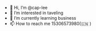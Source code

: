 - 👋 Hi, I’m @cap-lee
- 👀 I’m interested in taveling
- 🌱 I’m currently learning business 
- 📫 How to reach me 15306573980(🇨🇳 )

<!---
cap-lee/cap-lee is a ✨ special ✨ repository because its `README.md` (this file) appears on your GitHub profile.
You can click the Preview link to take a look at your changes.
--->
